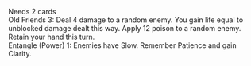 Needs 2 cards </br>
Old Friends	3: Deal 4 damage to a random enemy. You gain life equal to unblocked damage dealt this way. Apply 12 poison to a random enemy. Retain your hand this turn.</br>
Entangle	(Power) 1: Enemies have Slow. Remember Patience and gain Clarity.</br>
